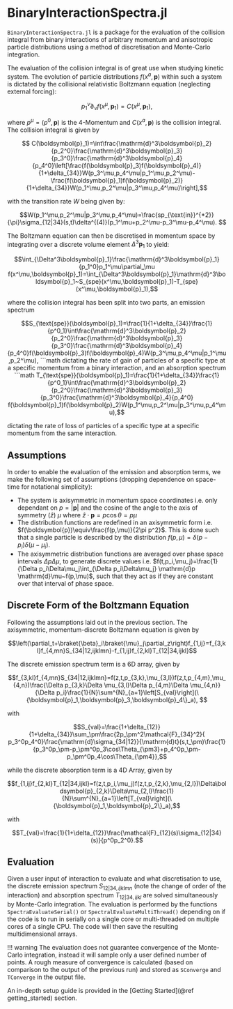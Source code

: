 # BinaryInteractionSpectra.jl

`BinaryInteractionSpectra.jl` is a package for the evaluation of the collision integral from binary interactions of arbitrary momentum and anisotropic particle distributions using a method of discretisation and Monte-Carlo integration. 

The evaluation of the collision integral is of great use when studying kinetic system. The evolution of particle distributions $f(x^a,\boldsymbol{p})$ within such a system is dictated by the collisional relativistic Boltzmann equation (neglecting external forcing):
```math
p_1^\nu\partial_\nu f(x^\mu,\boldsymbol{p}_1)=C(x^\mu,\boldsymbol{p}_1),
```
where $p^\mu=(p^0,\boldsymbol{p})$ is the 4-Momentum and $C(x^a,\boldsymbol{p})$ is the collision integral. The collision integral is given by 
```math
    C(\boldsymbol{p}_1)=\int\frac{\mathrm{d}^3\boldsymbol{p}_2}{p_2^0}\frac{\mathrm{d}^3\boldsymbol{p}_3}{p_3^0}\frac{\mathrm{d}^3\boldsymbol{p}_4}{p_4^0}\left[\frac{f(\boldsymbol{p}_3)f(\boldsymbol{p}_4)}{1+\delta_{34}}W(p_3^\mu,p_4^\mu|p_1^\mu,p_2^\mu)- \frac{f(\boldsymbol{p}_1)f(\boldsymbol{p}_2)}{1+\delta_{34}}W(p_1^\mu,p_2^\mu|p_3^\mu,p_4^\mu)\right],
```
with the transition rate $W$ being given by:
```math
W(p_1^\mu,p_2^\mu|p_3^\mu,p_4^\mu)=\frac{sp_{\text{in}}^{*2}}{\pi}\sigma_{12|34}(s,t)\delta^{(4)}(p_1^\mu+p_2^\mu-p_3^\mu-p_4^\mu). 
```

The Boltzmann equation can then be discretised in momentum space by integrating over a discrete volume element $\Delta^3\boldsymbol{p}_1$ to yield: 
```math 
\int_{\Delta^3\boldsymbol{p}_1}\frac{\mathrm{d}^3\boldsymbol{p}_1}{p_1^0}p_1^\mu\partial_\mu f(x^\mu,\boldsymbol{p}_1)=\int_{\Delta^3\boldsymbol{p}_1}\mathrm{d}^3\boldsymbol{p}_1~S_{spe}(x^\mu,\boldsymbol{p}_1)-T_{spe}(x^\mu,\boldsymbol{p}_1),
```
where the collision integral has been split into two parts, an emission spectrum
```math
S_{\text{spe}}(\boldsymbol{p}_1)=\frac{1}{1+\delta_{34}}\frac{1}{p^0_1}\int\frac{\mathrm{d}^3\boldsymbol{p}_2}{p_2^0}\frac{\mathrm{d}^3\boldsymbol{p}_3}{p_3^0}\frac{\mathrm{d}^3\boldsymbol{p}_4}{p_4^0}f(\boldsymbol{p}_3)f(\boldsymbol{p}_4)W(p_3^\mu,p_4^\mu|p_1^\mu,p_2^\mu),
```math
dictating the rate of gain of particles of a specific type at a specific momentum from a binary interaction, and an absorption spectrum 
```math
T_{\text{spe}}(\boldsymbol{p}_1)=\frac{1}{1+\delta_{34}}\frac{1}{p^0_1}\int\frac{\mathrm{d}^3\boldsymbol{p}_2}{p_2^0}\frac{\mathrm{d}^3\boldsymbol{p}_3}{p_3^0}\frac{\mathrm{d}^3\boldsymbol{p}_4}{p_4^0} f(\boldsymbol{p}_1)f(\boldsymbol{p}_2)W(p_1^\mu,p_2^\mu|p_3^\mu,p_4^\mu),
```
dictating the rate of loss of particles of a specific type at a specific momentum from the same interaction.

## Assumptions
In order to enable the evaluation of the emission and absorption terms, we make the following set of assumptions (dropping dependence on space-time for notational simplicity):  
- The system is axisymmetric in momentum space coordinates i.e. only dependant on $p=|\boldsymbol{p}|$ and the cosine of the angle to the axis of symmetry ($\hat{z}$) $\mu$ where $\hat{z}\cdot\boldsymbol{p}=p\cos\theta=p\mu$ 
- The distribution functions are redefined in an axisymmetric form i.e. $f(\boldsymbol{p})\equiv\frac{f(p,\mu)}{2\pi p^2}$. This is done such that a single particle is described by the distribution $f(p,\mu)=\delta(p-p_i)\delta(\mu-\mu_i)$.
- The axisymmetric distribution functions are averaged over phase space intervals $\Delta p\Delta\mu$, to generate discrete values i.e. $f(t,p_i,\mu_j)=\frac{1}{\Delta p_i\Delta\mu_j\int_{\Delta p_i\Delta\mu_j} \mathrm{d}p \mathrm{d}\mu~f(p,\mu)$, such that they act as if they are constant over that interval of phase space.  

## Discrete Form of the Boltzmann Equation
Following the assumptions laid out in the previous section. The axisymmetric, momentum-discrete Boltzmann equation is given by 
```math
\left(\partial_t+\braket{\beta}_i\braket{\mu}_j\partial_z\right)f_{1,ij}=f_{3,kl}f_{4,mn}S_{34|12,ijklmn}-f_{1,ij}f_{2,kl}T_{12|34,ijkl}
```
The discrete emission spectrum term is a 6D array, given by
```math
f_{3,kl}f_{4,mn}S_{34|12,ijklmn}=f(z,t,p_{3,k},\mu_{3,l})f(z,t,p_{4,m},\mu_{4,n})\frac{\Delta p_{3,k}\Delta \mu_{3,l}\Delta p_{4,m}\Delta \mu_{4,n}}{\Delta p_i}\frac{1}{N}\sum^{N}_{a=1}\left[S_{val}\right](\{\boldsymbol{p}_1,\boldsymbol{p}_3,\boldsymbol{p}_4\}_a), 
```
with 
```math
S_{val}=\frac{1+\delta_{12}}{1+\delta_{34}}\sum_\pm\frac{2p_\pm^2\mathcal{F}_{34}^2}{ p_3^0p_4^0}\frac{\mathrm{d}\sigma_{34|12}}{\mathrm{d}t}(s,t_\pm)\frac{1}{p_3^0p_\pm-p_\pm^0p_3\cos\Theta_{\pm3}+p_4^0p_\pm-p_\pm^0p_4\cos\Theta_{\pm4}},
```
while the discrete absorption term is a 4D Array, given by
```math
f_{1,ij}f_{2,kl}T_{12|34,ijkl}=f(z,t,p_i,\mu_j)f(z,t,p_{2,k},\mu_{2,l})\Delta\boldsymbol{p}_{2,k}\Delta\mu_{2,l}\frac{1}{N}\sum^{N}_{a=1}\left[T_{val}\right](\{\boldsymbol{p}_1,\boldsymbol{p}_2\}_a),
```
with
```math
T_{val}=\frac{1}{1+\delta_{12}}\frac{\mathcal{F}_{12}(s)\sigma_{12|34}(s)}{p^0p_2^0}.
```

## Evaluation
Given a user input of interaction to evaluate and what discretisation to use, the discrete emission spectrum $S_{12|34,ijklmn}$ (note the change of order of the interaction) and absorption spectrum $T_{12|34,ijkl}$ are solved simultaneously by Monte-Carlo integration. The evaluation is performed by the functions `SpectraEvaluateSerial()` or `SpectralEvaluateMultiThread()` depending on if the code is to run in serially on a single core or multi-threaded on multiple cores of a single CPU. The code will then save the resulting multidimensional arrays.

!!! warning 
    The evaluation does not guarantee convergence of the Monte-Carlo integration, instead it will sample only a user defined number of points. A rough measure of convergence is calculated (based on comparison to the output of the previous run) and stored as `SConverge` and `TConverge` in the output file.

An in-depth setup guide is provided in the [Getting Started](@ref getting_started) section.  